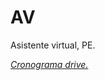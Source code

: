 # AV

Asistente virtual, PE.

[*Cronograma drive.*](https://drive.google.com/file/d/1AOysc3TN4hLb3Hbo9--1pOoEAiI46-C3/view?usp=sharing)  

